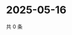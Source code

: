 # 2025-05-16

共 0 条

<!-- BEGIN ZHIHUQUESTIONS -->
<!-- 最后更新时间 Fri May 16 2025 11:38:10 GMT+0800 (China Standard Time) -->

<!-- END ZHIHUQUESTIONS -->
